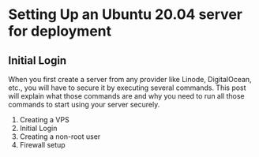# Setting Up an Ubuntu 20.04 server for deployment
## Initial Login
When you first create a server from any provider like Linode, DigitalOcean, etc., you will have to secure it by executing several commands. This post will explain what those commands are and why you need to run all those commands to start using your server securely.
1. Creating a VPS
2. Initial Login 
3. Creating a non-root user
4. Firewall setup
